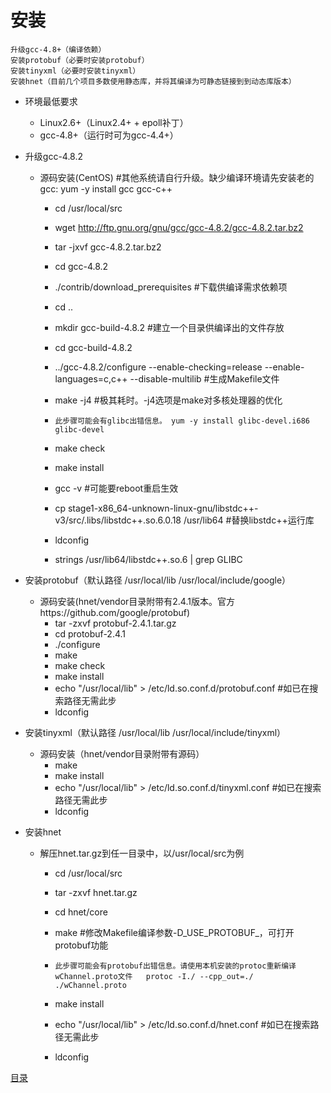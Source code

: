 # 安装

```
升级gcc-4.8+（编译依赖）
安装protobuf（必要时安装protobuf）
安装tinyxml（必要时安装tinyxml）
安装hnet（目前几个项目多数使用静态库，并将其编译为可静态链接到到动态库版本）
```

* 环境最低要求

    * Linux2.6+（Linux2.4+ + epoll补丁）
    * gcc-4.8+（运行时可为gcc-4.4+）

* 升级gcc-4.8.2

    * 源码安装(CentOS)  #其他系统请自行升级。缺少编译环境请先安装老的gcc: yum -y install gcc gcc-c++
        * cd /usr/local/src
        * wget http://ftp.gnu.org/gnu/gcc/gcc-4.8.2/gcc-4.8.2.tar.bz2
        * tar -jxvf gcc-4.8.2.tar.bz2
        * cd gcc-4.8.2
        * ./contrib/download_prerequisites  #下载供编译需求依赖项
        * cd ..
        * mkdir gcc-build-4.8.2     #建立一个目录供编译出的文件存放
        * cd gcc-build-4.8.2
        * ../gcc-4.8.2/configure --enable-checking=release --enable-languages=c,c++ --disable-multilib      #生成Makefile文件
        * make -j4      #极其耗时。-j4选项是make对多核处理器的优化
        * ```此步骤可能会有glibc出错信息。 yum -y install glibc-devel.i686 glibc-devel```

        * make check
        * make install
        * gcc -v #可能要reboot重启生效
		* cp stage1-x86_64-unknown-linux-gnu/libstdc++-v3/src/.libs/libstdc++.so.6.0.18 /usr/lib64 	#替换libstdc++运行库
		* ldconfig
		* strings /usr/lib64/libstdc++.so.6 | grep GLIBC

* 安装protobuf（默认路径 /usr/local/lib   /usr/local/include/google）

    * 源码安装(hnet/vendor目录附带有2.4.1版本。官方https://github.com/google/protobuf)
        * tar -zxvf protobuf-2.4.1.tar.gz
        * cd protobuf-2.4.1
        * ./configure
        * make
        * make check
        * make install
        * echo "/usr/local/lib" > /etc/ld.so.conf.d/protobuf.conf #如已在搜索路径无需此步
        * ldconfig

* 安装tinyxml（默认路径  /usr/local/lib   /usr/local/include/tinyxml）
    * 源码安装（hnet/vendor目录附带有源码）
        * make
        * make install
        * echo "/usr/local/lib" > /etc/ld.so.conf.d/tinyxml.conf #如已在搜索路径无需此步
        * ldconfig

* 安装hnet

    * 解压hnet.tar.gz到任一目录中，以/usr/local/src为例
        * cd /usr/local/src
        * tar -zxvf hnet.tar.gz
        * cd hnet/core
        * make  #修改Makefile编译参数-D_USE_PROTOBUF_，可打开protobuf功能
        * ```此步骤可能会有protobuf出错信息。请使用本机安装的protoc重新编译wChannel.proto文件   protoc -I./ --cpp_out=./ ./wChannel.proto```

        * make install
        * echo "/usr/local/lib" > /etc/ld.so.conf.d/hnet.conf #如已在搜索路径无需此步
        * ldconfig


[目录](../SUMMARY.md)
